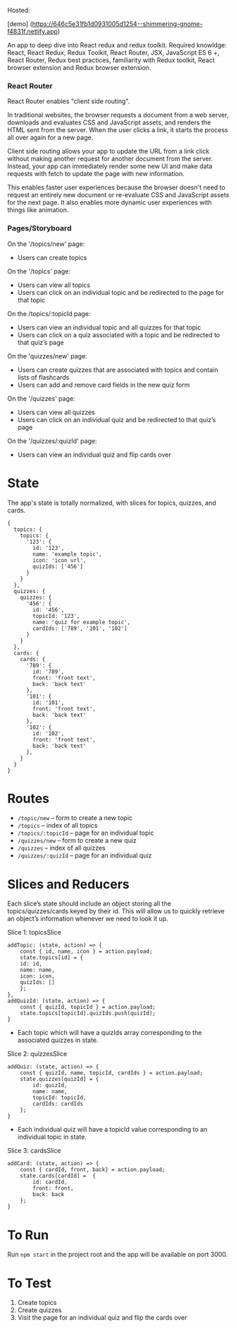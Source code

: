 Hosted:

[demo] (https://646c5e31fb1d0931005d1254--shimmering-gnome-f4831f.netlify.app)

An app to deep dive into React redux and redux toolkit. Required knowldge: React, React Redux, Redux Toolkit, React Router, JSX, JavaScript ES 6 +, React Router, Redux best practices, familiarity with Redux toolkit, React browser extension and Redux browser extension.

### React Router

React Router enables "client side routing".

In traditional websites, the browser requests a document from a web server, downloads and evaluates CSS and JavaScript assets, and renders the HTML sent from the server. When the user clicks a link, it starts the process all over again for a new page.

Client side routing allows your app to update the URL from a link click without making another request for another document from the server. Instead, your app can immediately render some new UI and make data requests with fetch to update the page with new information.

This enables faster user experiences because the browser doesn't need to request an entirely new document or re-evaluate CSS and JavaScript assets for the next page. It also enables more dynamic user experiences with things like animation.

### Pages/Storyboard

On the '/topics/new' page:

- Users can create topics

On the '/topics' page:

- Users can view all topics
- Users can click on an individual topic and be redirected to the page for that topic

On the /topics/:topicId page:

- Users can view an individual topic and all quizzes for that topic
- Users can click on a quiz associated with a topic and be redirected to that quiz’s page

On the 'quizzes/new' page:

- Users can create quizzes that are associated with topics and contain lists of flashcards
- Users can add and remove card fields in the new quiz form

On the '/quizzes' page:

- Users can view all quizzes
- Users can click on an individual quiz and be redirected to that quiz’s page

On the '/quizzes/:quizId' page:

- Users can view an individual quiz and flip cards over

# State

The app's state is totally normalized, with slices for topics, quizzes, and cards.

```
{
  topics: {
    topics: {
      '123': {
        id: '123',
        name: 'example topic',
        icon: 'icon url',
        quizIds: ['456']
      }
    }
  },
  quizzes: {
    quizzes: {
      '456': {
        id: '456',
        topicId: '123',
        name: 'quiz for example topic',
        cardIds: ['789', '101', '102']
      }
    }
  },
  cards: {
    cards: {
      '789': {
        id: '789',
        front: 'front text',
        back: 'back text'
      },
      '101': {
        id: '101',
        front: 'front text',
        back: 'back text'
      },
      '102': {
        id: '102',
        front: 'front text',
        back: 'back text'
      },
    }
  }
}
```

# Routes

- `/topic/new` – form to create a new topic
- `/topics` – index of all topics
- `/topics/:topicId` – page for an individual topic
- `/quizzes/new` – form to create a new quiz
- `/quizzes` – index of all quizzes
- `/quizzes/:quizId` – page for an individual quiz

# Slices and Reducers

Each slice’s state should include an object storing all the topics/quizzes/cards keyed by their id. This will allow us to quickly retrieve an object’s information whenever we need to look it up.

Slice 1: topicsSlice

```
addTopic: (state, action) => {
    const { id, name, icon } = action.payload;
    state.topics[id] = {
    id: id,
    name: name,
    icon: icon,
    quizIds: []
    };
},
addQuizId: (state, action) => {
    const { quizId, topicId } = action.payload;
    state.topics[topicId].quizIds.push(quizId);
}
```

- Each topic which will have a quizIds array corresponding to the associated quizzes in state.

Slice 2: quizzesSlice

```
addQuiz: (state, action) => {
    const { quizId, name, topicId, cardIds } = action.payload;
    state.quizzes[quizId] = {
        id: quizId,
        name: name,
        topicId: topicId,
        cardIds: cardIds
    };
}
```

- Each individual quiz will have a topicId value corresponding to an individual topic in state.

Slice 3: cardsSlice

```
addCard: (state, action) => {
    const { cardId, front, back} = action.payload;
    state.cards[cardId] =  {
        id: cardId,
        front: front,
        back: back
    };
}
```

# To Run

Run `npm start` in the project root and the app will be available on port 3000.

# To Test

1. Create topics
2. Create quizzes
3. Visit the page for an individual quiz and flip the cards over
